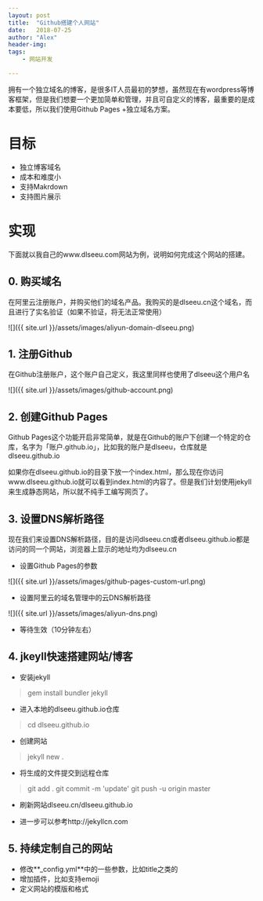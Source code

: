 ```yaml
---
layout: post
title:  "Github搭建个人网站"
date:   2018-07-25
author: "Alex"
header-img: 
tags:
    - 网站开发

---
```


拥有一个独立域名的博客，是很多IT人员最初的梦想，虽然现在有wordpress等博客框架，但是我们想要一个更加简单和管理，并且可自定义的博客，最重要的是成本要低，所以我们使用Github Pages +独立域名方案。

# 目标

* 独立博客域名
* 成本和难度小
* 支持Makrdown
* 支持图片展示

# 实现

下面就以我自己的www.dlseeu.com网站为例，说明如何完成这个网站的搭建。

## 0. 购买域名

在阿里云注册账户，并购买他们的域名产品。我购买的是dlseeu.cn这个域名，而且进行了实名验证（如果不验证，将无法正常使用）

![]({{ site.url }}/assets/images/aliyun-domain-dlseeu.png)


## 1. 注册Github

在Github注册账户，这个账户自己定义，我这里同样也使用了dlseeu这个用户名

![]({{ site.url }}/assets/images/github-account.png)

## 2. 创建Github Pages

Github Pages这个功能开启非常简单，就是在Github的账户下创建一个特定的仓库，名字为「账户.github.io」，比如我的账户是dlseeu，仓库就是dlseeu.github.io

如果你在dlseeu.github.io的目录下放一个index.html，那么现在你访问www.dlseeu.github.io就可以看到index.html的内容了。但是我们计划使用jekyll来生成静态网站，所以就不纯手工编写网页了。

## 3. 设置DNS解析路径

现在我们来设置DNS解析路径，目的是访问dlseeu.cn或者dlseeu.github.io都是访问的同一个网站，浏览器上显示的地址均为dlseeu.cn

* 设置Github Pages的参数

![]({{ site.url }}/assets/images/github-pages-custom-url.png)

* 设置阿里云的域名管理中的云DNS解析路径

![]({{ site.url }}/assets/images/aliyun-dns.png)

* 等待生效（10分钟左右）

## 4. jkeyll快速搭建网站/博客

* 安装jekyll
> gem install bundler jekyll

* 进入本地的dlseeu.github.io仓库
> cd  dlseeu.github.io

* 创建网站
> jekyll new .

* 将生成的文件提交到远程仓库
> git add .
> git commit -m 'update'
> git push -u origin master

* 刷新网站dlseeu.cn/dlseeu.github.io

* 进一步可以参考http://jekyllcn.com

## 5. 持续定制自己的网站

* 修改**_config.yml**中的一些参数，比如title之类的
* 增加插件，比如支持emoji
* 定义网站的模版和格式
